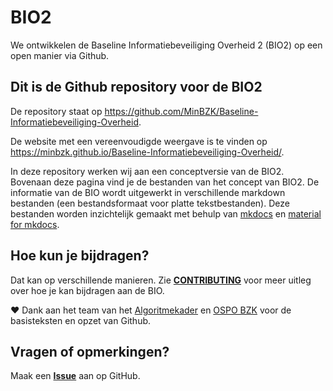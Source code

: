 # BIO2
We ontwikkelen de Baseline Informatiebeveiliging Overheid 2 (BIO2) op een open manier via Github.

## Dit is de Github repository voor de BIO2
De repository staat op <https://github.com/MinBZK/Baseline-Informatiebeveiliging-Overheid>.

De website met een vereenvoudigde weergave is te vinden op <https://minbzk.github.io/Baseline-Informatiebeveiliging-Overheid/>.

In deze repository werken wij aan een conceptversie van de BIO2. Bovenaan deze pagina vind je de bestanden van het concept van BIO2. De informatie van de BIO wordt uitgewerkt in verschillende markdown bestanden (een bestandsformaat voor platte tekstbestanden). Deze bestanden worden inzichtelijk gemaakt met behulp van [mkdocs](https://www.mkdocs.org/) en [material for mkdocs](https://squidfunk.github.io/mkdocs-material/).

## Hoe kun je bijdragen?
Dat kan op verschillende manieren. Zie [__CONTRIBUTING__](https://github.com/MinBZK/Baseline-Informatiebeveiliging-Overheid/blob/main/CONTRIBUTING.md) voor meer uitleg over hoe je kan bijdragen aan de BIO.

❤️ Dank aan het team van het [Algoritmekader](https://github.com/MinBZK/Algoritmekader/) en [OSPO BZK](https://www.digitaleoverheid.nl/nieuws/bzk-richt-open-source-program-office-op/) voor de basisteksten en opzet van Github.

## Vragen of opmerkingen?
Maak een [__Issue__](https://github.com/MinBZK/Baseline-Informatiebeveiliging-Overheid/issues) aan op GitHub. 
